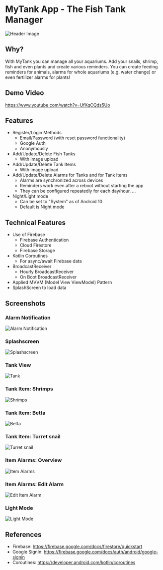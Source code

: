 # MyTank App - The Fish Tank Manager
![Header Image](readme-assets/header.png)

## Why?
With MyTank you can manage all your aquariums. Add your snails, shrimp, fish and even plants and create various reminders.
You can create feeding reminders for animals, alarms for whole aquariums (e.g. water change) or even fertilizer alarms for plants!

## Demo Video
https://www.youtube.com/watch?v=UfXqCQds5Uo

## Features
- Register/Login Methods
    - Email/Password (with reset password functionality)
    - Google Auth
    - Anonymously
- Add/Update/Delete Fish Tanks
    - With image upload
- Add/Update/Delete Tank Items
    - With image upload
- Add/Update/Delete Alarms for Tanks and for Tank Items
    - Alarms are synchronized across devices
    - Reminders work even after a reboot without starting the app
    - They can be configured repeatedly for each day/hour, ...
- Night/Light mode
    - Can be set to "System" as of Android 10
    - Default is Night mode

## Technical Features
- Use of Firebase
    - Firebase Authentication
    - Cloud Firestore
    - Firebase Storage
- Kotlin Coroutines
    - For async/await Firebase data
- BroadcastReceiver
    - Hourly BroadcastReceiver
    - On Boot BroadcastReceiver
- Applied MVVM (Model View ViewModel) Pattern
- SplashScreen to load data

## Screenshots
### Alarm Notification
![Alarm Notification](readme-assets/alarm-notification.jpg)

### Splashscreen
![Splashscreen](readme-assets/splashscreen.jpg)

### Tank View
![Tank](readme-assets/screen-5.jpg)

### Tank Item: Shrimps
![Shrimps](readme-assets/screen-1.jpg)

### Tank Item: Betta
![Betta](readme-assets/screen-3.jpg)

### Tank Item: Turret snail
![Turret snail](readme-assets/screen-4.jpg)

### Item Alarms: Overview
![Item Alarms](readme-assets/screen-6.jpg)

### Item Alarms: Edit Alarm
![Edit Item Alarm](readme-assets/screen-2.jpg)

### Light Mode
![Light Mode](readme-assets/screen-7.jpg)

## References
- Firebase: https://firebase.google.com/docs/firestore/quickstart
- Google SignIn: https://firebase.google.com/docs/auth/android/google-signin
- Coroutines: https://developer.android.com/kotlin/coroutines

